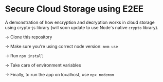 # Secure Cloud Storage using E2EE
A demonstration of how encryption and decryption works in cloud storage using crypto-js library (will soon update to use Node's native `crypto` library).

-> Clone this repository

-> Make sure you're using correct node version: `nvm use`

-> Run `npm install`

-> Take care of environment variables

-> Finally, to run the app on localhost, use `npx nodemon`
